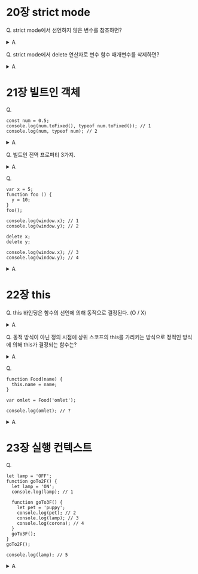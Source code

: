 # 20장 strict mode

Q. strict mode에서 선언하지 않은 변수를 참조하면?

<details>

<summary>A</summary> 

ReferenceError 발생

</details>

Q. strict mode에서 delete 연산자로 변수 함수 매개변수를 삭제하면?

<details>

<summary>A</summary> 

SyntaxErrpr 발생

</details>

# 21장 빌트인 객체

Q.

```
const num = 0.5;
console.log(num.toFixed(), typeof num.toFixed()); // 1
console.log(num, typeof num); // 2
```

<details>

<summary>A</summary> 

1. 1 string
2. 0.5 'number'

일시적으로 원시값을 연관된 객체로 변환. 이때 생성되는 객체를 래퍼 객체라 한다.

</details>

Q. 빌트인 전역 프로퍼티 3가지.

<details>

<summary>A</summary> 

Infinity, NaN, undefined

</details>

Q.

```
var x = 5;
function foo () {
  y = 10;
}
foo();

console.log(window.x); // 1
console.log(window.y); // 2

delete x;
delete y;

console.log(window.x); // 3
console.log(window.y); // 4
```

<details>

<summary>A</summary> 

1. 5
2. 10
3. 5 => 전역 변수는 프로퍼티지만 delete 연산자로 삭제할 수 없다.
4. undefined 

</details>

# 22장 this

Q. this 바인딩은 함수의 선언에 의해 동적으로 결정된다. (O / X)

<details>

<summary>A</summary> 

X => 선언이 아닌 호출에 따라 결정

</details>

Q. 동적 방식이 아닌 정의 시점에 상위 스코프의 this를 가리키는 방식으로 정적인 방식에 의해 this가 결정되는 함수는?

<details>

<summary>A</summary> 

화살표 함수

</details>

Q. 

```
function Food(name) {
  this.name = name;
}
 
var omlet = Food('omlet');

console.log(omlet); // ?

```

<details>

<summary>A</summary> 

undefined => new 연산자 없이 호출하면 생성자 함수가 아닌 일반 함수의 호출로 omlet에는 반환문이 없으므로 암묵적으로 undefined를 반환한다. 

</details>

# 23장 실행 컨텍스트

Q. 

```
let lamp = 'OFF';
function goTo2F() {
  let lamp = 'ON';
  console.log(lamp); // 1

  function goTo3F() {
    let pet = 'puppy';
    console.log(pet); // 2
    console.log(lamp); // 3
    console.log(corona); // 4
  }
  goTo3F();
}
goTo2F();

console.log(lamp); // 5
```

<details>

<summary>A</summary> 

1. ON
2. puppy
3. ON
4. ReferenceError
5. OFF

</details>


